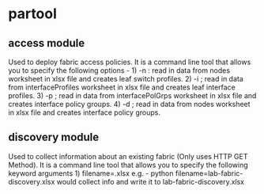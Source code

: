 # partool

## access module
Used to deploy fabric access policies. It is a command line tool that allows you to specify
the following options -
	1) -n : read in data from nodes worksheet in xlsx file and creates leaf switch
profiles.
	2) -i ; read in data from interfaceProfiles worksheet in xlsx file and creates leaf interface
profiles.
	3) -p ; read in data from interfacePolGrps worksheet in xlsx file and creates interface policy
groups.
	4) -d ; read in data from nodes worksheet in xlsx file and creates interface policy
groups.

## discovery module
Used to collect information about an existing fabric (Only uses HTTP GET Method). It is a command
line tool that allows you to specify the following keyword arguments
    1) filename=<filename>.xlsx
        e.g. - python filename=lab-fabric-discovery.xlsx would collect info and write it to
        lab-fabric-discovery.xlsx
